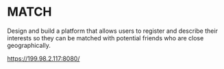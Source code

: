 # MATCH
Design and build a platform that allows users to register and describe their interests so they can be matched with potential friends who are close geographically. 

https://199.98.2.117:8080/
